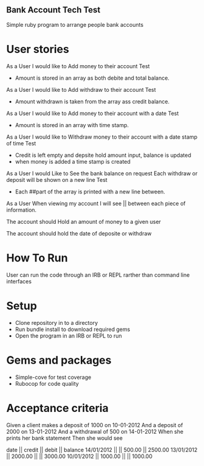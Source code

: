 ## Bank Account Tech Test

Simple ruby program to arrange people bank accounts 



# User stories 
<!-- As a User I can 
Depostie money into an account 
Test 
- User can be added to the bank and is held in -->

As a User I would like to 
Add money to their account
Test
- Amount is stored in an array as both debite and total balance.


As a User I would like to 
Add withdraw to their account
Test
- Amount withdrawn is taken from the array ass credit balance.


As a User I would like to 
Add money to their account with a date 
Test
- Amount is stored in an array with time stamp.


As a User I would like to 
Withdraw money to their account with a date stamp of time
Test
- Credit is left empty and depsite hold amount input, balance is updated
- when money is added a time stamp is created 


As a User I would 
Like to See the bank balance on request
Each withdraw or deposit will be shown on a new line
Test
- Each ##part of the array is printed with a new line between.


As a User 
When viewing my account 
I will see || between each piece of information.



The account should
Hold an amount of money to a given user 

The account should 
hold the date of deposite or withdraw 


# How To Run
User can run the code through an IRB or REPL rarther than command line interfaces 


# Setup 
- Clone repository in to a directory 
- Run bundle install to download required gems
- Open the program in an IRB or REPL to run


# Gems and packages
- Simple-cove for test coverage 
- Rubocop for code quality


# Acceptance criteria
Given a client makes a deposit of 1000 on 10-01-2012
And a deposit of 2000 on 13-01-2012
And a withdrawal of 500 on 14-01-2012
When she prints her bank statement
Then she would see

date || credit || debit || balance
14/01/2012 || || 500.00 || 2500.00
13/01/2012 || 2000.00 || || 3000.00
10/01/2012 || 1000.00 || || 1000.00





